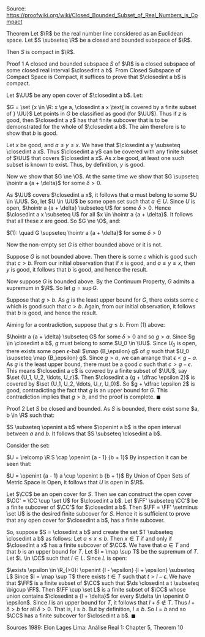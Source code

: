 # 

Source: https://proofwiki.org/wiki/Closed_Bounded_Subset_of_Real_Numbers_is_Compact



Theorem
Let $\R$ be the real number line considered as an Euclidean space.
Let $S \subseteq \R$ be a closed and bounded subspace of $\R$.

Then $S$ is compact in $\R$.


Proof 1
A closed and bounded subspace $S$ of $\R$ is a closed subspace of some closed real interval $\closedint a b$.
From Closed Subspace of Compact Space is Compact, it suffices to prove that $\closedint a b$ is compact.

Let $\UU$ be any open cover of $\closedint a b$.
Let:

$G = \set {x \in \R: x \ge a, \closedint a x \text{ is covered by a finite subset of } \UU}$
Let points in $G$ be classified as $\text{good}$ (for $\UU$).
Thus if $z$ is $\text{good}$, then $\closedint a z$ has that finite subcover that is to be demonstrated for the whole of $\closedint a b$.
The aim therefore is to show that $b$ is $\text{good}$.

Let $x$ be $\text{good}$, and $a \le y \le x$.
We have that $\closedint a y \subseteq \closedint a x$.
Thus $\closedint a y$ can be covered with any finite subset of $\UU$ that covers $\closedint a x$.
As $x$ be $\text{good}$, at least one such subset is known to exist.
Thus, by definition, $y$ is $\text{good}$.

Now we show that $G \ne \O$.
At the same time we show that $G \supseteq \hointr a {a + \delta}$ for some $\delta > 0$.

As $\UU$ covers $\closedint a x$, it follows that $a$ must belong to some $U \in \UU$.
So, let $U \in \UU$ be some open set such that $a \in U$.
Since $U$ is open, $\hointr a {a + \delta} \subseteq U$ for some $\delta > 0$.
Hence $\closedint a x \subseteq U$ for all $x \in \hointr a {a + \delta}$.
It follows that all these $x$ are $\text{good}$.
So $G \ne \O$, and:

$(1): \quad G \supseteq \hointr a {a + \delta}$ for some $\delta > 0$

Now the non-empty set $G$ is either bounded above or it is not.

Suppose $G$ is not bounded above.
Then there is some $c$ which is $\text{good}$ such that $c > b$.
From our initial observation that if $x$ is $\text{good}$, and $a \le y \le x$, then $y$ is $\text{good}$, it follows that $b$ is $\text{good}$, and hence the result.

Now suppose $G$ is bounded above.
By the Continuum Property, $G$ admits a supremum in $\R$.
So let $g = \sup G$.

Suppose that $g > b$.
As $g$ is the least upper bound for $G$, there exists some $c$ which is $\text{good}$ such that $c > b$.
Again, from our initial observation, it follows that $b$ is $\text{good}$, and hence the result.

Aiming for a contradiction, suppose that $g \le b$.
From $(1)$ above:

$\hointr a {a + \delta} \subseteq G$ for some $\delta > 0$
and so $g > a$.
Since $g \in \closedint a b$, $g$ must belong to some $U_0 \in \UU$.
Since $U_0$ is open, there exists some open $\epsilon$-ball $\map {B_\epsilon} g$ of $g$ such that $U_0 \supseteq \map {B_\epsilon} g$.
Since $g > a$, we can arrange that $\epsilon < g - a$.
As $g$ is the least upper bound, there must be a $\text{good}$ $c$ such that $c > g - \epsilon$.
This means $\closedint a c$ is covered by a finite subset of $\UU$, say $\set {U_1, U_2, \ldots, U_r}$.
Then $\closedint a {g + \dfrac \epsilon 2}$ is covered by $\set {U_1, U_2, \ldots, U_r, U_0}$.
So $g + \dfrac \epsilon 2$ is $\text{good}$, contradicting the fact that $g$ is an upper bound for $G$.
This contradiction implies that $g > b$, and the proof is complete.
$\blacksquare$


Proof 2
Let $S$ be closed and bounded.
As $S$ is bounded, there exist some $a, b \in \R$ such that:

$S \subseteq \openint a b$
where $\openint a b$ is the open interval between $a$ and $b$.
It follows that $S \subseteq \closedint a b$.

Consider the set:

$U = \relcomp \R S \cap \openint {a - 1} {b + 1}$
By inspection it can be seen that:

$U = \openint {a - 1} a \cup \openint b {b + 1}$
By Union of Open Sets of Metric Space is Open, it follows that $U$ is open in $\R$.

Let $\CC$ be an open cover for $S$.
Then we can construct the open cover $\CC' = \CC \cup \set U$ for $\closedint a b$.
Let $\FF' \subseteq \CC'$ be a finite subcover of $\CC'$ for $\closedint a b$.
Then $\FF = \FF' \setminus \set U$ is the desired finite subcover for $S$.
Hence it is sufficient to prove that any open cover for $\closedint a b$, has a finite subcover.

So, suppose $S = \closedint a b$ and create the set $T \subseteq \closedint a b$ as follows:
Let $a \le x \le b$.
Then $x \in T$ if and only if $\closedint a x$ has a finite subcover of $\CC$.
We have that $a \in T$ and that $b$ is an upper bound for $T$.
Let $l = \map \sup T$ be the supremum of $T$.
Let $L \in \CC$ such that $l \in L$.
Since $L$ is open:

$\exists \epsilon \in \R_{>0}: \openint {l - \epsilon} {l + \epsilon} \subseteq L$
Since $l = \map \sup T$ there exists $t \in T$ such that $t > l - \epsilon$.
We have that $\FF$ is a finite subset of $\CC$ such that $\ds \closedint a t \subseteq \bigcup \FF$.
Then $\FF \cup \set L$ is a finite subset of $\CC$ whose union contains $\closedint a {l + \delta}$ for every $\delta \in \openint 0 \epsilon$.
Since $l$ is an upper bound for $T$, it follows that $l + \delta \notin T$.
Thus $l + \delta > b$ for all $\delta > 0$.
That is, $l \ge b$.
But by definition, $l \le b$.
So $l = b$ and so $\CC$ has a finite subcover for $\closedint a b$.
$\blacksquare$


Sources
1989: Elon Lages Lima: Análise Real 1: Chapter $5$, Theorem $10$




